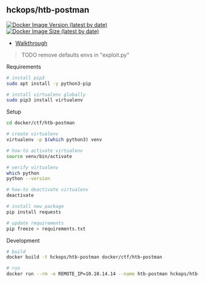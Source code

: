 ## hckops/htb-postman

[![Docker Image Version (latest by date)][image-version]][repo-url]
[![Docker Image Size (latest by date)][image-size]][repo-url]

[image-version]: https://img.shields.io/docker/v/hckops/htb-postman?sort=date&style=for-the-badge
[image-size]: https://img.shields.io/docker/image-size/hckops/htb-postman?color=orange&sort=date&style=for-the-badge
[repo-url]: https://hub.docker.com/r/hckops/htb-postman

* [Walkthrough](https://niqdev.gitbook.io/strawhatsec/htb/linux/postman)

> TODO remove defaults envs in "exploit.py"

Requirements
```bash
# install pip3
sudo apt install -y python3-pip

# install virtualenv globally 
sudo pip3 install virtualenv
```

Setup
```bash
cd docker/ctf/htb-postman

# create virtualenv
virtualenv -p $(which python3) venv

# how-to activate virtualenv
source venv/bin/activate

# verify virtualenv
which python
python --version

# how-to deactivate virtualenv
deactivate

# install new package
pip install requests

# update requirements
pip freeze > requirements.txt
```

Development
```bash
# build
docker build -t hckops/htb-postman docker/ctf/htb-postman

# run
docker run --rm -e REMOTE_IP=10.10.14.14 --name htb-postman hckops/htb-postman
```
